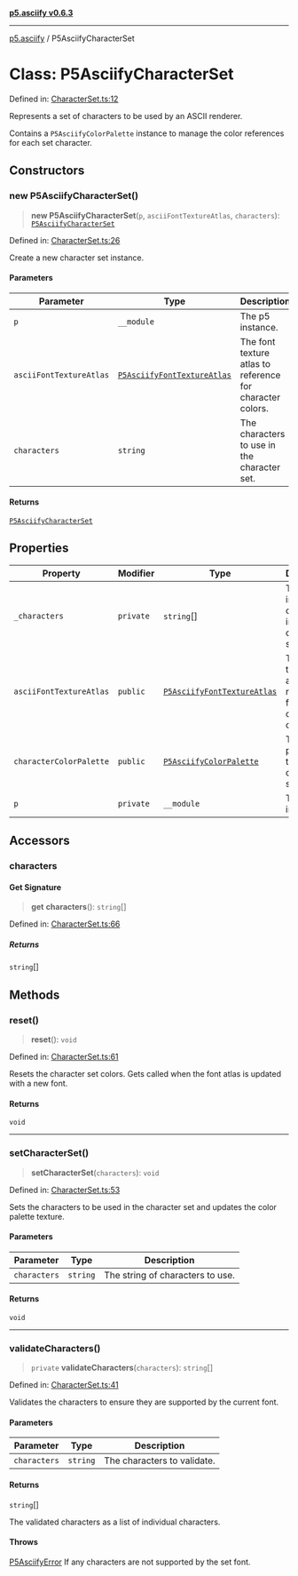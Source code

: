 [**p5.asciify v0.6.3**](../README.md)

***

[p5.asciify](../globals.md) / P5AsciifyCharacterSet

# Class: P5AsciifyCharacterSet

Defined in: [CharacterSet.ts:12](https://github.com/humanbydefinition/p5-asciify/blob/c1880d7b18dd0a4a469b44acbbc4ef3375e21c2d/src/lib/CharacterSet.ts#L12)

Represents a set of characters to be used by an ASCII renderer.

Contains a `P5AsciifyColorPalette` instance to manage the color references for each set character.

## Constructors

### new P5AsciifyCharacterSet()

> **new P5AsciifyCharacterSet**(`p`, `asciiFontTextureAtlas`, `characters`): [`P5AsciifyCharacterSet`](P5AsciifyCharacterSet.md)

Defined in: [CharacterSet.ts:26](https://github.com/humanbydefinition/p5-asciify/blob/c1880d7b18dd0a4a469b44acbbc4ef3375e21c2d/src/lib/CharacterSet.ts#L26)

Create a new character set instance.

#### Parameters

| Parameter | Type | Description |
| ------ | ------ | ------ |
| `p` | `__module` | The p5 instance. |
| `asciiFontTextureAtlas` | [`P5AsciifyFontTextureAtlas`](P5AsciifyFontTextureAtlas.md) | The font texture atlas to reference for character colors. |
| `characters` | `string` | The characters to use in the character set. |

#### Returns

[`P5AsciifyCharacterSet`](P5AsciifyCharacterSet.md)

## Properties

| Property | Modifier | Type | Description | Defined in |
| ------ | ------ | ------ | ------ | ------ |
| <a id="_characters"></a> `_characters` | `private` | `string`[] | The list of individual characters in the character set. | [CharacterSet.ts:18](https://github.com/humanbydefinition/p5-asciify/blob/c1880d7b18dd0a4a469b44acbbc4ef3375e21c2d/src/lib/CharacterSet.ts#L18) |
| <a id="asciifonttextureatlas-1"></a> `asciiFontTextureAtlas` | `public` | [`P5AsciifyFontTextureAtlas`](P5AsciifyFontTextureAtlas.md) | The font texture atlas to reference for character colors. | [CharacterSet.ts:28](https://github.com/humanbydefinition/p5-asciify/blob/c1880d7b18dd0a4a469b44acbbc4ef3375e21c2d/src/lib/CharacterSet.ts#L28) |
| <a id="charactercolorpalette"></a> `characterColorPalette` | `public` | [`P5AsciifyColorPalette`](P5AsciifyColorPalette.md) | The color palette for the character set. | [CharacterSet.ts:15](https://github.com/humanbydefinition/p5-asciify/blob/c1880d7b18dd0a4a469b44acbbc4ef3375e21c2d/src/lib/CharacterSet.ts#L15) |
| <a id="p-1"></a> `p` | `private` | `__module` | The p5 instance. | [CharacterSet.ts:27](https://github.com/humanbydefinition/p5-asciify/blob/c1880d7b18dd0a4a469b44acbbc4ef3375e21c2d/src/lib/CharacterSet.ts#L27) |

## Accessors

### characters

#### Get Signature

> **get** **characters**(): `string`[]

Defined in: [CharacterSet.ts:66](https://github.com/humanbydefinition/p5-asciify/blob/c1880d7b18dd0a4a469b44acbbc4ef3375e21c2d/src/lib/CharacterSet.ts#L66)

##### Returns

`string`[]

## Methods

### reset()

> **reset**(): `void`

Defined in: [CharacterSet.ts:61](https://github.com/humanbydefinition/p5-asciify/blob/c1880d7b18dd0a4a469b44acbbc4ef3375e21c2d/src/lib/CharacterSet.ts#L61)

Resets the character set colors. Gets called when the font atlas is updated with a new font.

#### Returns

`void`

***

### setCharacterSet()

> **setCharacterSet**(`characters`): `void`

Defined in: [CharacterSet.ts:53](https://github.com/humanbydefinition/p5-asciify/blob/c1880d7b18dd0a4a469b44acbbc4ef3375e21c2d/src/lib/CharacterSet.ts#L53)

Sets the characters to be used in the character set and updates the color palette texture.

#### Parameters

| Parameter | Type | Description |
| ------ | ------ | ------ |
| `characters` | `string` | The string of characters to use. |

#### Returns

`void`

***

### validateCharacters()

> `private` **validateCharacters**(`characters`): `string`[]

Defined in: [CharacterSet.ts:41](https://github.com/humanbydefinition/p5-asciify/blob/c1880d7b18dd0a4a469b44acbbc4ef3375e21c2d/src/lib/CharacterSet.ts#L41)

Validates the characters to ensure they are supported by the current font.

#### Parameters

| Parameter | Type | Description |
| ------ | ------ | ------ |
| `characters` | `string` | The characters to validate. |

#### Returns

`string`[]

The validated characters as a list of individual characters.

#### Throws

[P5AsciifyError](P5AsciifyError.md) If any characters are not supported by the set font.
